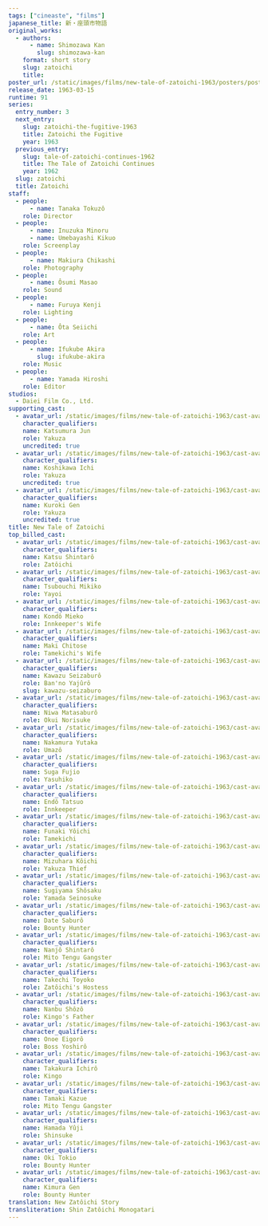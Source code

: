 ```yaml
---
tags: ["cineaste", "films"]
japanese_title: 新・座頭市物語
original_works:
  - authors:
      - name: Shimozawa Kan
        slug: shimozawa-kan
    format: short story
    slug: zatoichi
    title:
poster_url: /static/images/films/new-tale-of-zatoichi-1963/posters/poster.webp
release_date: 1963-03-15
runtime: 91
series:
  entry_number: 3
  next_entry:
    slug: zatoichi-the-fugitive-1963
    title: Zatoichi the Fugitive
    year: 1963
  previous_entry:
    slug: tale-of-zatoichi-continues-1962
    title: The Tale of Zatoichi Continues
    year: 1962
  slug: zatoichi
  title: Zatoichi
staff:
  - people:
      - name: Tanaka Tokuzô
    role: Director
  - people:
      - name: Inuzuka Minoru
      - name: Umebayashi Kikuo
    role: Screenplay
  - people:
      - name: Makiura Chikashi
    role: Photography
  - people:
      - name: Ôsumi Masao
    role: Sound
  - people:
      - name: Furuya Kenji
    role: Lighting
  - people:
      - name: Ôta Seiichi
    role: Art
  - people:
      - name: Ifukube Akira
        slug: ifukube-akira
    role: Music
  - people:
      - name: Yamada Hiroshi
    role: Editor
studios:
  - Daiei Film Co., Ltd.
supporting_cast:
  - avatar_url: /static/images/films/new-tale-of-zatoichi-1963/cast-avatars/jun-katsumura-0.webp
    character_qualifiers:
    name: Katsumura Jun
    role: Yakuza
    uncredited: true
  - avatar_url: /static/images/films/new-tale-of-zatoichi-1963/cast-avatars/ichi-koshikawa-0.webp
    character_qualifiers:
    name: Koshikawa Ichi
    role: Yakuza
    uncredited: true
  - avatar_url: /static/images/films/new-tale-of-zatoichi-1963/cast-avatars/gen-kuroki-0.webp
    character_qualifiers:
    name: Kuroki Gen
    role: Yakuza
    uncredited: true
title: New Tale of Zatoichi
top_billed_cast:
  - avatar_url: /static/images/films/new-tale-of-zatoichi-1963/cast-avatars/shintaro-katsu-0.webp
    character_qualifiers:
    name: Katsu Shintarô
    role: Zatôichi
  - avatar_url: /static/images/films/new-tale-of-zatoichi-1963/cast-avatars/mikiko-tsubouchi-0.webp
    character_qualifiers:
    name: Tsubouchi Mikiko
    role: Yayoi
  - avatar_url: /static/images/films/new-tale-of-zatoichi-1963/cast-avatars/mieko-kondo-0.webp
    character_qualifiers:
    name: Kondô Mieko
    role: Innkeeper's Wife
  - avatar_url: /static/images/films/new-tale-of-zatoichi-1963/cast-avatars/chitose-maki-0.webp
    character_qualifiers:
    name: Maki Chitose
    role: Tamekichi's Wife
  - avatar_url: /static/images/films/new-tale-of-zatoichi-1963/cast-avatars/seizaburo-kawazu-0.webp
    character_qualifiers:
    name: Kawazu Seizaburô
    role: Ban'no Yajûrô
    slug: kawazu-seizaburo
  - avatar_url: /static/images/films/new-tale-of-zatoichi-1963/cast-avatars/matasaburo-niwa-0.webp
    character_qualifiers:
    name: Niwa Matasaburô
    role: Okui Norisuke
  - avatar_url: /static/images/films/new-tale-of-zatoichi-1963/cast-avatars/yutaka-nakamura-0.webp
    character_qualifiers:
    name: Nakamura Yutaka
    role: Umazô
  - avatar_url: /static/images/films/new-tale-of-zatoichi-1963/cast-avatars/fujio-suga-0.webp
    character_qualifiers:
    name: Suga Fujio
    role: Yasuhiko
  - avatar_url: /static/images/films/new-tale-of-zatoichi-1963/cast-avatars/tatsuo-endo-0.webp
    character_qualifiers:
    name: Endô Tatsuo
    role: Innkeeper
  - avatar_url: /static/images/films/new-tale-of-zatoichi-1963/cast-avatars/yoichi-funaki-0.webp
    character_qualifiers:
    name: Funaki Yôichi
    role: Tamekichi
  - avatar_url: /static/images/films/new-tale-of-zatoichi-1963/cast-avatars/koichi-mizuhara-0.webp
    character_qualifiers:
    name: Mizuhara Kôichi
    role: Yakuza Thief
  - avatar_url: /static/images/films/new-tale-of-zatoichi-1963/cast-avatars/shosaku-sugiyama-0.webp
    character_qualifiers:
    name: Sugiyama Shôsaku
    role: Yamada Seinosuke
  - avatar_url: /static/images/films/new-tale-of-zatoichi-1963/cast-avatars/saburo-date-0.webp
    character_qualifiers:
    name: Date Saburô
    role: Bounty Hunter
  - avatar_url: /static/images/films/new-tale-of-zatoichi-1963/cast-avatars/shintaro-nanjo-0.webp
    character_qualifiers:
    name: Nanjô Shintarô
    role: Mito Tengu Gangster
  - avatar_url: /static/images/films/new-tale-of-zatoichi-1963/cast-avatars/toyoko-takechi-0.webp
    character_qualifiers:
    name: Takechi Toyoko
    role: Zatôichi's Hostess
  - avatar_url: /static/images/films/new-tale-of-zatoichi-1963/cast-avatars/shozo-nanbu-0.webp
    character_qualifiers:
    name: Nanbu Shôzô
    role: Kingo's Father
  - avatar_url: /static/images/films/new-tale-of-zatoichi-1963/cast-avatars/eigoro-onoe-0.webp
    character_qualifiers:
    name: Onoe Eigorô
    role: Boss Yoshirô
  - avatar_url: /static/images/films/new-tale-of-zatoichi-1963/cast-avatars/ichiro-takakura-0.webp
    character_qualifiers:
    name: Takakura Ichirô
    role: Kingo
  - avatar_url: /static/images/films/new-tale-of-zatoichi-1963/cast-avatars/kazue-tamaki-0.webp
    character_qualifiers:
    name: Tamaki Kazue
    role: Mito Tengu Gangster
  - avatar_url: /static/images/films/new-tale-of-zatoichi-1963/cast-avatars/yuji-hamada-0.webp
    character_qualifiers:
    name: Hamada Yûji
    role: Shinsuke
  - avatar_url: /static/images/films/new-tale-of-zatoichi-1963/cast-avatars/tokio-oki-0.webp
    character_qualifiers:
    name: Oki Tokio
    role: Bounty Hunter
  - avatar_url: /static/images/films/new-tale-of-zatoichi-1963/cast-avatars/gen-kimura-0.webp
    character_qualifiers:
    name: Kimura Gen
    role: Bounty Hunter
translation: New Zatôichi Story
transliteration: Shin Zatôichi Monogatari
---
```

